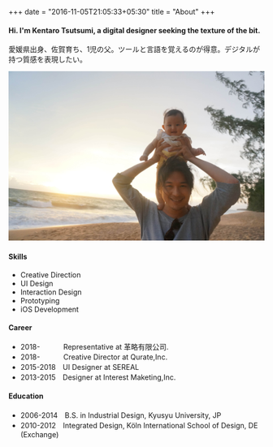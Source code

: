 +++
date = "2016-11-05T21:05:33+05:30"
title = "About"
+++

#### Hi. I'm Kentaro Tsutsumi, a digital designer seeking the texture of the bit.   
愛媛県出身、佐賀育ち、1児の父。ツールと言語を覚えるのが得意。デジタルが持つ質感を表現したい。

![This is me][1]

#### Skills

* Creative Direction
* UI Design
* Interaction Design
* Prototyping
* iOS Development

#### Career

* 2018-    　　　Representative at 革略有限公司.
* 2018-    　　　Creative Director at Qurate,Inc.
* 2015-2018　UI Designer at SEREAL
* 2013-2015　Designer at Interest Maketing,Inc.

#### Education

* 2006-2014　B.S. in Industrial Design, Kyusyu University, JP
* 2010-2012　Integrated Design, Köln International School of Design, DE (Exchange)

[1]: /img/about.jpg
<!-- [1]: /img/about.png -->
